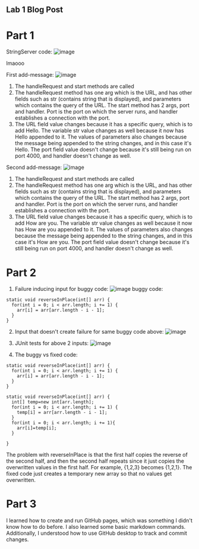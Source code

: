 ## Lab 1 Blog Post

# Part 1

StringServer code:
![image](https://user-images.githubusercontent.com/35607410/215358740-b7fc687e-17c1-48e9-9be1-3b87da40af11.png)

lmaooo

First add-message:
![image](https://media.discordapp.net/attachments/1033930534004477983/1069377704060792982/image.png)
1. The handleRequest and start methods are called
2. The handleRequest method has one arg which is the URL, and has other fields such as str (contains string that is displayed), and parameters which contains the query of the URL. The start method has 2 args, port and handler. Port is the port on which the server runs, and handler establishes a connection with the port.
3. The URL field value changes because it has a specific query, which is to add Hello. The variable str value changes as well because it now has Hello appended to it. The values of parameters also changes because the message being appended to the string changes, and in this case it's Hello. The port field value doesn't change because it's still being run on port 4000, and handler doesn't change as well.

Second add-message:
![image](https://user-images.githubusercontent.com/35607410/215358791-049c6eb1-2db5-4874-9834-015f42f43588.png)
1. The handleRequest and start methods are called
2. The handleRequest method has one arg which is the URL, and has other fields such as str (contains string that is displayed), and parameters which contains the query of the URL. The start method has 2 args, port and handler. Port is the port on which the server runs, and handler establishes a connection with the port.
3. The URL field value changes because it has a specific query, which is to add How are you. The variable str value changes as well because it now has How are you appended to it. The values of parameters also changes because the message being appended to the string changes, and in this case it's How are you. The port field value doesn't change because it's still being run on port 4000, and handler doesn't change as well.

# Part 2

1. Failure inducing input for buggy code:
![image](https://user-images.githubusercontent.com/35607410/215367864-0bfdd764-4c43-4b33-ac90-ec683d416b17.png)
buggy code:
```
static void reverseInPlace(int[] arr) {
  for(int i = 0; i < arr.length; i += 1) {
    arr[i] = arr[arr.length - i - 1];
  }
}
```

2. Input that doesn't create failure for same buggy code above:
![image](https://user-images.githubusercontent.com/35607410/215368203-3f10259f-e803-45ba-9496-973cf7c271b8.png)

3. JUnit tests for above 2 inputs:
![image](https://user-images.githubusercontent.com/35607410/215368350-125a3497-2067-4793-9739-c19ddda1cf0c.png)

4. The buggy vs fixed code:
```
static void reverseInPlace(int[] arr) {
  for(int i = 0; i < arr.length; i += 1) {
    arr[i] = arr[arr.length - i - 1];
  }
}
```
  
```
static void reverseInPlace(int[] arr) {
  int[] temp=new int[arr.length];
  for(int i = 0; i < arr.length; i += 1) {
    temp[i] = arr[arr.length - i - 1];
  }
  for(int i = 0; i < arr.length; i += 1){
    arr[i]=temp[i];
  }
    
}
```

  The problem with reverseInPlace is that the first half copies the reverse of the second half, and then the second half repeats since it just copies the overwritten values in the first half. For example, {1,2,3} becomes {1,2,1}. The fixed code just creates a temporary new array so that no values get overwritten.

# Part 3
I learned how to create and run GitHub pages, which was something I didn't know how to do before. I also learned some basic markdown commands. Additionally, I understood how to use GitHub desktop to track and commit changes. 
